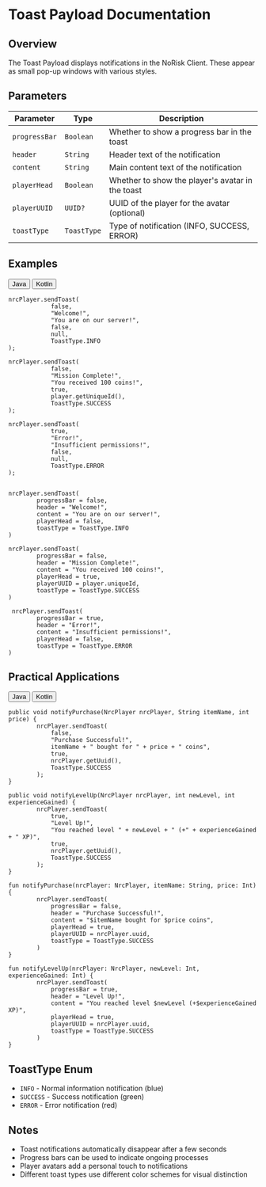 # Toast Payload Documentation

## Overview
The Toast Payload displays notifications in the NoRisk Client. These appear as small pop-up windows with various styles.

## Parameters

| Parameter | Type | Description |
|-----------|------|-------------|
| `progressBar` | `Boolean` | Whether to show a progress bar in the toast |
| `header` | `String` | Header text of the notification |
| `content` | `String` | Main content text of the notification |
| `playerHead` | `Boolean` | Whether to show the player's avatar in the toast |
| `playerUUID` | `UUID?` | UUID of the player for the avatar (optional) |
| `toastType` | `ToastType` | Type of notification (INFO, SUCCESS, ERROR) |

## Examples

<div class="code-tab-wrapper">
  <div class="code-tab-buttons">
    <button class="code-tab-button active" data-tab="java">Java</button>
    <button class="code-tab-button" data-tab="kotlin">Kotlin</button>
  </div>

  <div class="code-tab-content">
    <div class="code-tab-panel active" data-tab="java">
      <pre><code class="language-java">nrcPlayer.sendToast(
            false,
            "Welcome!",
            "You are on our server!",
            false,
            null,
            ToastType.INFO
);
</code></pre>
      <pre><code class="language-java">nrcPlayer.sendToast(
            false,
            "Mission Complete!",
            "You received 100 coins!",
            true,
            player.getUniqueId(),
            ToastType.SUCCESS
);
</code></pre>
      <pre><code class="language-java">nrcPlayer.sendToast(
            true,
            "Error!",
            "Insufficient permissions!",
            false,
            null,
            ToastType.ERROR
);
</code></pre>
    </div>
    <div class="code-tab-panel" data-tab="kotlin">
      <pre><code class="language-kotlin">
nrcPlayer.sendToast(
        progressBar = false,
        header = "Welcome!",
        content = "You are on our server!",
        playerHead = false,
        toastType = ToastType.INFO
)
</code></pre>
      <pre><code class="language-kotlin">nrcPlayer.sendToast(
        progressBar = false,
        header = "Mission Complete!",
        content = "You received 100 coins!",
        playerHead = true,
        playerUUID = player.uniqueId,
        toastType = ToastType.SUCCESS
)
</code></pre>
      <pre><code class="language-kotlin"> nrcPlayer.sendToast(
        progressBar = true,
        header = "Error!",
        content = "Insufficient permissions!",
        playerHead = false,
        toastType = ToastType.ERROR
)
</code></pre>
    </div>
  </div>
</div>

## Practical Applications

<div class="code-tab-wrapper">
  <div class="code-tab-buttons">
    <button class="code-tab-button active" data-tab="java">Java</button>
    <button class="code-tab-button" data-tab="kotlin">Kotlin</button>
  </div>

  <div class="code-tab-content">
    <div class="code-tab-panel active" data-tab="java">
      <pre><code class="language-java">public void notifyPurchase(NrcPlayer nrcPlayer, String itemName, int price) {
        nrcPlayer.sendToast(
            false,
            "Purchase Successful!",
            itemName + " bought for " + price + " coins",
            true,
            nrcPlayer.getUuid(),
            ToastType.SUCCESS
        );
}
</code></pre>
      <pre><code class="language-java">public void notifyLevelUp(NrcPlayer nrcPlayer, int newLevel, int experienceGained) {
        nrcPlayer.sendToast(
            true,
            "Level Up!",
            "You reached level " + newLevel + " (+" + experienceGained + " XP)",
            true,
            nrcPlayer.getUuid(),
            ToastType.SUCCESS
        );
}
</code></pre>
    </div>
    <div class="code-tab-panel" data-tab="kotlin">
      <pre><code class="language-kotlin">fun notifyPurchase(nrcPlayer: NrcPlayer, itemName: String, price: Int) {
        nrcPlayer.sendToast(
            progressBar = false,
            header = "Purchase Successful!",
            content = "$itemName bought for $price coins",
            playerHead = true,
            playerUUID = nrcPlayer.uuid,
            toastType = ToastType.SUCCESS
        )
}
</code></pre>
      <pre><code class="language-kotlin">fun notifyLevelUp(nrcPlayer: NrcPlayer, newLevel: Int, experienceGained: Int) {
        nrcPlayer.sendToast(
            progressBar = true,
            header = "Level Up!",
            content = "You reached level $newLevel (+$experienceGained XP)",
            playerHead = true,
            playerUUID = nrcPlayer.uuid,
            toastType = ToastType.SUCCESS
        )
}
</code></pre>
    </div>
  </div>
</div>

## ToastType Enum

- `INFO` - Normal information notification (blue)
- `SUCCESS` - Success notification (green)
- `ERROR` - Error notification (red)


## Notes
- Toast notifications automatically disappear after a few seconds
- Progress bars can be used to indicate ongoing processes
- Player avatars add a personal touch to notifications
- Different toast types use different color schemes for visual distinction

